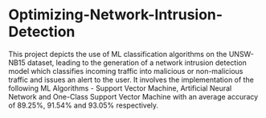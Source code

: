 # Optimizing-Network-Intrusion-Detection


This project depicts the use of ML classification algorithms on the UNSW-NB15 dataset, leading to the generation of a network intrusion detection model which classifies incoming traffic into malicious or non-malicious traffic and issues an alert to the user. It involves the implementation of the following ML Algorithms - Support Vector Machine, Artificial Neural Network and One-Class Support Vector Machine with an average accuracy of 89.25%, 91.54% and 93.05% respectively.

